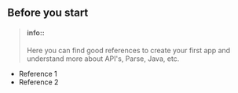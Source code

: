 ## Before you start

> #### info::
> Here you can find good references to create your first app and understand more about API's, Parse, Java, etc.

* Reference 1
* Reference 2




<!--
\[Summary of\]

What did you need instaled

What did you need to know \(some language, IDE, etc\)

If you don know about X, please conside



# h1

## h2

### h3

#### h4

##### h5

###### h6

parag

1. numered list  
   1. sub numered list  
      1. sub sub numered list

2. bullet list

   * sub bulle list
     * sub sub bullet list

3. [x] tasklist

4. [ ] tasklist

   * [ ] subtasklist
   * [ ] sub sub tasklist

> Block
>
> Quote

```markdown
CODEBLOCK
In this first book you will find Android related tutorials that will

> #### info::Disclaimer
CODEBLOCK
```

| table l1c1 | l1c2 | l1c3 |
| :--- | :--- | :--- |
| l2c1 | l2c2 | l2c3 |
| l3c1 | l3c2 | l3c3 |



-->


